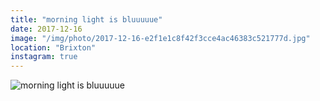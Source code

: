 ```yaml
---
title: "morning light is bluuuuue"
date: 2017-12-16
image: "/img/photo/2017-12-16-e2f1e1c8f42f3cce4ac46383c521777d.jpg"
location: "Brixton"
instagram: true
---
```


![morning light is bluuuuue](/img/photo/2017-12-16-e2f1e1c8f42f3cce4ac46383c521777d.jpg)
